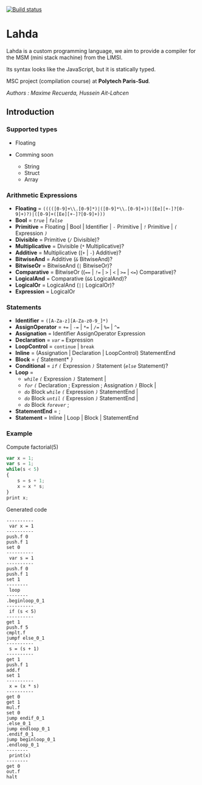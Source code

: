 [![Build status](https://ci.appveyor.com/api/projects/status/wjbpltekjfpvjgqs?svg=true)](https://ci.appveyor.com/project/hussein-aitlahcen/lahda-compiler)

# Lahda

Lahda is a custom programming language, we aim to provide a compiler for the MSM (mini stack machine) from the LIMSI.

Its syntax looks like the JavaScript, but it is statically typed.

MSC project (compilation course) at **Polytech Paris-Sud**.

*Authors : Maxime Recuerda, Hussein Ait-Lahcen*

## Introduction

### Supported types

* Floating

* Comming soon
  * String
  * Struct
  * Array

### Arithmetic Expressions

* **Floating** = `(((([0-9]+\\.[0-9]*)|([0-9]*\\.[0-9]+))([Ee][+-]?[0-9]+)?)|([0-9]+([Ee][+-]?[0-9]+)))`
* **Bool** = *`true`* | *`false`*
* **Primitive** = Floating | Bool | Identifier | `-` Primitive | *`!`* Primitive | *`(`* Expression *`)`*
* **Divisible** = Primitive (*`/`* Divisible)?
* **Multiplicative** = Divisible (`*` Multiplicative)?
* **Additive** = Multiplicative ((*`+`* | *`-`*) Additive)?
* **BitwiseAnd** = Additive (*`&`* BitwiseAnd)?
* **BitwiseOr** = BitwiseAnd (*`|`* BitwiseOr)?
* **Comparative** = BitwiseOr ((*`==`* | *`!=`* | *`>`* | *`<`* | *`>=`* | *`<=`*) Comparative)?
* **LogicalAnd** = Comparative (*`&&`* LogicalAnd)?
* **LogicalOr** = LogicalAnd (*`||`* LogicalOr)?
* **Expression** = LogicalOr

### Statements

* **Identifier** = `([A-Za-z][A-Za-z0-9_]*)`
* **AssignOperator** = *`+=`* | *`-=`* | *`*=`* | *`/=`* | *`%=`* | *`^=`*
* **Assignation** = Identifier AssignOperator Expression
* **Declaration** = *`var`* *`=`* Expression
* **LoopControl** = `continue` | `break`
* **Inline** = (Assignation | Declaration | LoopControl) StatementEnd
* **Block** = *`{`* Statement\* *`}`*
* **Conditional** = *`if`* *`(`* Expression *`)`* Statement (*`else`* Statement)?
* **Loop** =
  * *`while`* *`(`* Expression *`)`* Statement |
  * *`for`* *`(`* Declaration ; Expression ; Assignation *`)`* Block |
  * *`do`* Block *`while`* *`(`* Expression *`)`* StatementEnd |
  * *`do`* Block *`until`* *`(`* Expression *`)`* StatementEnd |
  * *`do`* Block *`forever`* ;
* **StatementEnd** = ;
* **Statement** = Inline | Loop | Block | StatementEnd

### Example

Compute factorial(5)
```javascript
var x = 1; 
var s = 1; 
while(s < 5) 
{ 
    s = s + 1; 
    x = x * s; 
} 
print x;
```

Generated code

```assembly
----------
 var x = 1
----------
push.f 0
push.f 1
set 0
----------
 var s = 1
----------
push.f 0
push.f 1
set 1
--------
 loop
--------
.beginloop_0_1
----------
 if (s < 5)
----------
get 1
push.f 5
cmplt.f
jumpf else_0_1
----------
 s = (s + 1)
----------
get 1
push.f 1
add.f
set 1
----------
 x = (x * s)
----------
get 0
get 1
mul.f
set 0
jump endif_0_1
.else_0_1
jump endloop_0_1
.endif_0_1
jump beginloop_0_1
.endloop_0_1
--------
 print(x)
--------
get 0
out.f
halt
```
